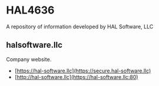 # HAL4636
A repository of information developed by HAL Software, LLC

## halsoftware.llc
Company website.
* [https://hal-software.llc](https://secure.hal-software.llc)
* [http://hal-software.llc](https://hal-software.llc:80)
